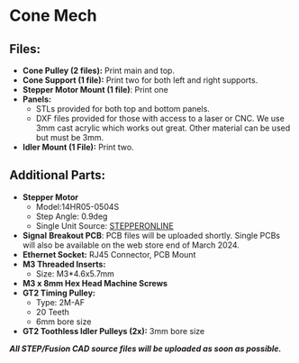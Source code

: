 # Cone Mech
## Files:
* **Cone Pulley (2 files):** Print main and top.
* **Cone Support (1 file):** Print two for both left and right supports.
* **Stepper Motor Mount (1 file)**: Print one
* **Panels:** 
  * STLs provided for both top and bottom panels.
  * DXF files provided for those with access to a laser or CNC. We use 3mm cast acrylic which works out great. Other material can be used but must be 3mm. 
* **Idler Mount (1 File):** Print two.

## Additional Parts:
* **Stepper Motor**
  * Model:14HR05-0504S
  * Step Angle: 0.9deg
  * Single Unit Source: [STEPPERONLINE](https://www.omc-stepperonline.com/round-nema-14-bipolar-0-9deg-7ncm-9-91oz-in-0-5a-8-5v-36x12mm-4-wires-14hr05-0504s)
* **Signal** **Breakout PCB**: PCB files will be uploaded shortly. Single PCBs will also be available on the web store end of March 2024. 
* **Ethernet Socket:** RJ45 Connector, PCB Mount
* **M3 Threaded Inserts:**
  * Size: M3*4.6x5.7mm
* **M3 x 8mm Hex Head Machine Screws**
* **GT2 Timing Pulley:** 
  * Type: 2M-AF
  * 20 Teeth
  * 6mm bore size
* **GT2 Toothless  Idler Pulleys (2x):** 3mm bore size

***All STEP/Fusion CAD source files will be uploaded as soon as possible.*** 
